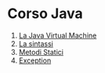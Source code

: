 Corso Java
==========

1. [La Java Virtual Machine](JVM.md)
2. [La sintassi](sintassi.md)
3. [Metodi Statici](static.md)
4. [Exception](exception.md)